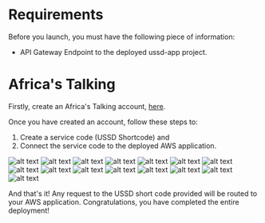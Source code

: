 # Requirements

Before you launch, you must have the following piece of information:
- API Gateway Endpoint to the deployed ussd-app project.

# Africa's Talking

Firstly, create an Africa's Talking account, [here](https://africastalking.com/).  

Once you have created an account, follow these steps to:
1. Create a service code (USSD Shortcode) and 
2. Connect the service code to the deployed AWS application.  

![alt text](./images/at1.png)
![alt text](./images/at2.png)
![alt text](./images/at3.png)
![alt text](./images/at4.png)
![alt text](./images/at5.png)
![alt text](./images/at6.png)
![alt text](./images/at8.png)
![alt text](./images/at9.png)
![alt text](./images/at10.png)
![alt text](./images/at11.png)
![alt text](./images/at12.png)
![alt text](./images/at13.png)
![alt text](./images/at14.png)
![alt text](./images/at15.png)
![alt text](./images/at16.png)  

And that's it! Any request to the USSD short code provided will be routed to your AWS application. Congratulations, you have completed the entire deployment!